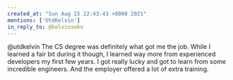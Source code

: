 ```yaml
---
created_at: "Sun Aug 15 22:43:43 +0000 2021"
mentions: ['UtdKelvin']
in_reply_to: @kelvinsekx
---
```


@utdkelvin The CS degree was definitely what got me the job. While I learned a fair bit during it though, I learned way more from experienced developers my first few years. I got really lucky and got to learn from some incredible engineers. And the employer offered a lot of extra training.